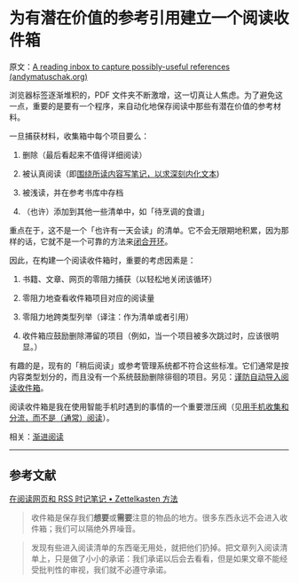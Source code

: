 # 为有潜在价值的参考引用建立一个阅读收件箱

原文：[A reading inbox to capture possibly-useful references (andymatuschak.org)](https://notes.andymatuschak.org/z3N113rxPFreW9xUkLkUFomr2LUqfXbdCo3M)

浏览器标签逐渐堆积的，PDF 文件夹不断激增，这一切真让人焦虑。为了避免这一点，重要的是要有一个程序，来自动化地保存阅读中那些有潜在价值的参考材料。

一旦捕获材料，收集箱中每个项目要么：

1. 删除（最后看起来不值得详细阅读）

2. 被认真阅读（即[围绕所读内容写笔记，以求深刻内化文本](https://notes.andymatuschak.org/zg3fYweZpbHeBTpcYke5mF4ZfrJutYcQEtFo))

3. 被浅读，并在参考书库中存档

4. （也许）添加到其他一些清单中，如「待烹调的食谱」

重点在于，这不是一个「也许有一天会读」的清单。它不会无限期地积累，因为那样的话，它就不是一个可靠的方法来[闭合开环](https://notes.andymatuschak.org/z8d4eJNaKrVDGTFpqRnQUPRkexB7K6XbcffAV)。

因此，在构建一个阅读收件箱时，重要的考虑因素是：

1. 书籍、文章、网页的零阻力捕获（以轻松地关闭该循环）

2. 零阻力地查看收件箱项目对应的阅读量

3. 零阻力地跨类型列举（译注：作为清单或者引用）

4. 收件箱应鼓励删除滞留的项目（例如，当一个项目被多次跳过时，应该很明显。）

有趣的是，现有的「稍后阅读」或参考管理系统都不符合这些标准。它们通常是按内容类型划分的，而且没有一个系统鼓励删除徘徊的项目。另见：[谨防自动导入阅读收件箱](https://notes.andymatuschak.org/z5QkRggMXj2gMna9wCyVFLoY1EhwtnFQvtJJ5)。

阅读收件箱是我在使用智能手机时遇到的事情的一个重要泄压阀（见[用手机收集和分流，而不是（通常）阅读](https://notes.andymatuschak.org/z3YtsKc76oFwr9fxWkcNwAQdV1JGpUQ46hJ79)）。

相关：[渐进阅读](https://notes.andymatuschak.org/z2gZooHVxB8x6EbDSR97Bz1jFMqAqSWSLPnMs)

------

## 参考文献

[在阅读网页和 RSS 时记笔记 • Zettelkasten 方法](https://zettelkasten.de/posts/reading-web-rss-note-taking/)

> 收件箱是保存我们**想要**或**需要**注意的物品的地方。很多东西永远不会进入收件箱；我们可以隔绝外界噪音。

> 发现有些进入阅读清单的东西毫无用处，就把他们扔掉。把文章列入阅读清单上，只是做了小小的承诺：我们承诺以后会去看看，但是如果文章不能经受批判性的审视，我们就不必遵守承诺。
